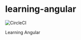 # learning-angular

![CircleCI](https://img.shields.io/circleci/project/github/luotaoyeah/learning-angular.svg)

Learning Angular

